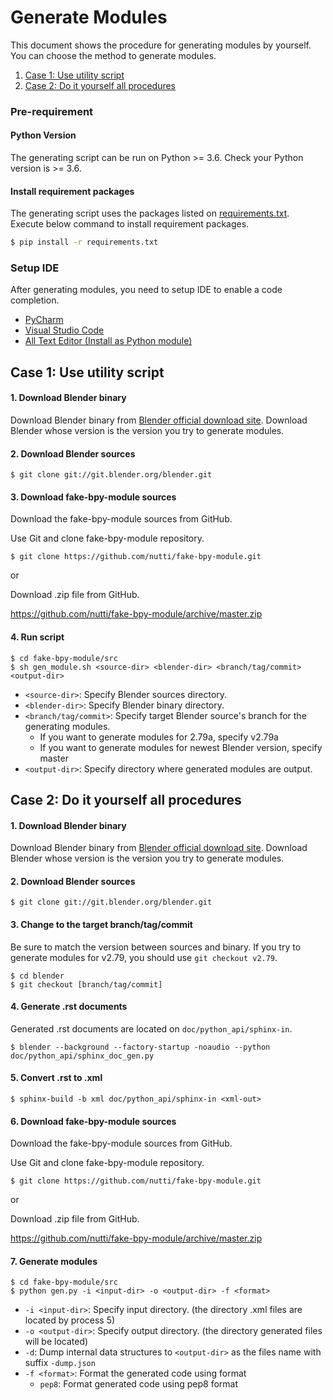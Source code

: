# Generate Modules

This document shows the procedure for generating modules by yourself.  
You can choose the method to generate modules.

1. [Case 1: Use utility script](#case-1-use-utility-script)
2. [Case 2: Do it yourself all procedures](#case-2-do-it-yourself-all-procedures)


### Pre-requirement

#### Python Version

The generating script can be run on Python >= 3.6.
Check your Python version is >= 3.6.


#### Install requirement packages

The generating script uses the packages listed on [requirements.txt](../requirements.txt).  
Execute below command to install requirement packages.

```bash
$ pip install -r requirements.txt
```


### Setup IDE

After generating modules, you need to setup IDE to enable a code completion.

* [PyCharm](docs/setup_pycharm.md)
* [Visual Studio Code](docs/setup_visual_studio_code.md)
* [All Text Editor (Install as Python module)](docs/setup_all_text_editor.md)


## Case 1: Use utility script

#### 1. Download Blender binary

Download Blender binary from [Blender official download site](https://download.blender.org/release/).
Download Blender whose version is the version you try to generate modules.


#### 2. Download Blender sources

```
$ git clone git://git.blender.org/blender.git
```


#### 3. Download fake-bpy-module sources

Download the fake-bpy-module sources from GitHub.

Use Git and clone fake-bpy-module repository.

```
$ git clone https://github.com/nutti/fake-bpy-module.git
```

or

Download .zip file from GitHub.

https://github.com/nutti/fake-bpy-module/archive/master.zip


#### 4. Run script

```
$ cd fake-bpy-module/src
$ sh gen_module.sh <source-dir> <blender-dir> <branch/tag/commit> <output-dir>
```

* `<source-dir>`: Specify Blender sources directory.
* `<blender-dir>`: Specify Blender binary directory.
* `<branch/tag/commit>`: Specify target Blender source's branch for the generating modules.
  * If you want to generate modules for 2.79a, specify v2.79a
  * If you want to generate modules for newest Blender version, specify master
* `<output-dir>`: Specify directory where generated modules are output.


## Case 2: Do it yourself all procedures

#### 1. Download Blender binary

Download Blender binary from [Blender official download site](https://download.blender.org/release/).
Download Blender whose version is the version you try to generate modules.


#### 2. Download Blender sources

```
$ git clone git://git.blender.org/blender.git
```


#### 3. Change to the target branch/tag/commit

Be sure to match the version between sources and binary.
If you try to generate modules for v2.79, you should use `git checkout v2.79`.

```
$ cd blender
$ git checkout [branch/tag/commit]
```


#### 4. Generate .rst documents

Generated .rst documents are located on `doc/python_api/sphinx-in`.

```
$ blender --background --factory-startup -noaudio --python doc/python_api/sphinx_doc_gen.py
```


#### 5. Convert .rst to .xml

```
$ sphinx-build -b xml doc/python_api/sphinx-in <xml-out>
```


#### 6. Download fake-bpy-module sources

Download the fake-bpy-module sources from GitHub.

Use Git and clone fake-bpy-module repository.

```
$ git clone https://github.com/nutti/fake-bpy-module.git
```

or

Download .zip file from GitHub.

https://github.com/nutti/fake-bpy-module/archive/master.zip


#### 7. Generate modules

```
$ cd fake-bpy-module/src
$ python gen.py -i <input-dir> -o <output-dir> -f <format>
```

* `-i <input-dir>`: Specify input directory. (the directory .xml files are located by process 5)
* `-o <output-dir>`: Specify output directory. (the directory generated files will be located)
* `-d`: Dump internal data structures to `<output-dir>` as the files name with suffix `-dump.json`
* `-f <format>`: Format the generated code using format
  * `pep8`: Format generated code using pep8 format
